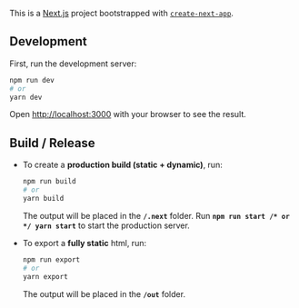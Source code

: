 This is a [Next.js](https://nextjs.org/) project bootstrapped with [`create-next-app`](https://github.com/vercel/next.js/tree/canary/packages/create-next-app).

## Development

First, run the development server:

```bash
npm run dev
# or
yarn dev
```

Open [http://localhost:3000](http://localhost:3000) with your browser to see the result.

## Build / Release

* To create a **production build (static + dynamic)**, run:

  ```bash
  npm run build
  # or
  yarn build
  ```
  
  The output will be placed in the **`/.next`** folder. Run **`npm run start /* or */ yarn start`** to start the production server.

* To export a **fully static** html, run:

  ```bash
  npm run export
  # or
  yarn export
  ```
  
  The output will be placed in the **`/out`** folder.
